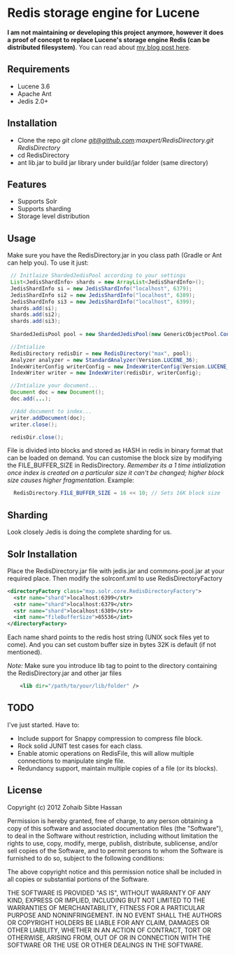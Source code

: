 Redis storage engine for Lucene 
===============================

**I am not maintaining or developing this project anymore, however it does a proof of concept to replace Lucene's storage engine Redis (can be distributed filesystem)**. You can read about [my blog post here](http://blog.creapptives.com/post/33172587388/smoking-lucene-on-redis).


Requirements
------------

* Lucene 3.6
* Apache Ant
* Jedis 2.0+

Installation
------------

*   Clone the repo _git clone git@github.com:maxpert/RedisDirectory.git RedisDirectory_
*   cd RedisDirectory
*   ant lib.jar to build jar library under build/jar folder (same directory)

Features
--------
*   Supports Solr 
*   Supports sharding
*   Storage level distribution

Usage
-----

 Make sure you have the RedisDirectory.jar in you class path (Gradle or Ant can help you). To use it just:

```java
 // Initlaize ShardedJedisPool according to your settings
 List<JedisShardInfo> shards = new ArrayList<JedisShardInfo>();
 JedisShardInfo si = new JedisShardInfo("localhost", 6379);
 JedisShardInfo si2 = new JedisShardInfo("localhost", 6389);
 JedisShardInfo si3 = new JedisShardInfo("localhost", 6399);
 shards.add(si);
 shards.add(si2);
 shards.add(si3);
 
 ShardedJedisPool pool = new ShardedJedisPool(new GenericObjectPool.Config(), shards);

 //Intialize 
 RedisDirectory redisDir = new RedisDirectory("max", pool);
 Analyzer analyzer = new StandardAnalyzer(Version.LUCENE_36);
 IndexWriterConfig writerConfig = new IndexWriterConfig(Version.LUCENE_36, analyzer);
 IndexWriter writer = new IndexWriter(redisDir, writerConfig);

 //Intialize your document...
 Document doc = new Document();
 doc.add(...);

 //Add document to index...
 writer.addDocument(doc);
 writer.close();

 redisDir.close();
```

File is divided into blocks and stored as HASH in redis in binary format that can be loaded on demand. You can customise the block size by modifying the FILE_BUFFER_SIZE in RedisDirectory. *Remember its a 1 time intialization once index is created on a particular size it can't be changed; higher block size causes higher fragmentation*. Example:

```java
  RedisDirectory.FILE_BUFFER_SIZE = 16 << 10; // Sets 16K block size
```

Sharding
--------

 Look closely Jedis is doing the complete sharding for us.

Solr Installation
-----------------

 Place the RedisDirectory.jar file with jedis.jar and commons-pool.jar at your required place. Then modify the solrconf.xml to use RedisDirectoryFactory

```xml
<directoryFactory class="mxp.solr.core.RedisDirectoryFactory">
  <str name="shard">localhost:6399</str>
  <str name="shard">localhost:6379</str>
  <str name="shard">localhost:6389</str>
  <int name="fileBufferSize">65536</int>
</directoryFactory>
```

Each name shard points to the redis host string (UNIX sock files yet to come). And you can set custom buffer size in bytes 32K is default (if not mentioned). 

*Note:* Make sure you introduce lib tag to point to the directory containing the RedisDirectory.jar and other jar files

```xml
    <lib dir="/path/to/your/lib/folder" />
```

TODO
----

I've just started. Have to:

*   Include support for Snappy compression to compress file block.
*   Rock solid JUNIT test cases for each class.
*   Enable atomic operations on RedisFile, this will allow multiple connections to manipulate single file.
*   Redundancy support, maintain multiple copies of a file (or its blocks).

## License

Copyright (c) 2012 Zohaib Sibte Hassan

Permission is hereby granted, free of charge, to any person
obtaining a copy of this software and associated documentation
files (the "Software"), to deal in the Software without
restriction, including without limitation the rights to use,
  copy, modify, merge, publish, distribute, sublicense, and/or sell
  copies of the Software, and to permit persons to whom the
  Software is furnished to do so, subject to the following
  conditions:

  The above copyright notice and this permission notice shall be
  included in all copies or substantial portions of the Software.

  THE SOFTWARE IS PROVIDED "AS IS", WITHOUT WARRANTY OF ANY KIND,
  EXPRESS OR IMPLIED, INCLUDING BUT NOT LIMITED TO THE WARRANTIES
  OF MERCHANTABILITY, FITNESS FOR A PARTICULAR PURPOSE AND
  NONINFRINGEMENT. IN NO EVENT SHALL THE AUTHORS OR COPYRIGHT
  HOLDERS BE LIABLE FOR ANY CLAIM, DAMAGES OR OTHER LIABILITY,
  WHETHER IN AN ACTION OF CONTRACT, TORT OR OTHERWISE, ARISING
  FROM, OUT OF OR IN CONNECTION WITH THE SOFTWARE OR THE USE OR
  OTHER DEALINGS IN THE SOFTWARE.

